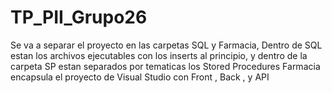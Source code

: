 # TP_PII_Grupo26
Se va a separar el proyecto en las carpetas SQL y Farmacia,
Dentro de SQL estan los archivos ejecutables con los inserts al principio, y dentro de la carpeta SP estan separados por tematicas los Stored Procedures
Farmacia encapsula el proyecto de Visual Studio con Front , Back , y API
